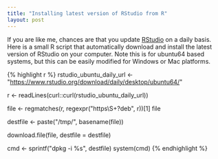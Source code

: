 ```yaml
---
title: "Installing latest version of RStudio from R"
layout: post
---
```


If you are like me, chances are that you update  [RStudio](https://www.rstudio.org/download/daily/desktop/ubuntu64/) on a daily basis. Here is a small R script that automatically download and install the latest version of RStudio on your computer. Note this is for ubuntu64 based systems, but this can be easily modified for Windows or Mac platforms.


{% highlight r %}
rstudio_ubuntu_daily_url <- "https://www.rstudio.org/download/daily/desktop/ubuntu64/"

r <- readLines(curl::curl(rstudio_ubuntu_daily_url))

file <- regmatches(r, regexpr("https\\S+?deb", r))[1]
file

destfile <- paste("/tmp/", basename(file))

download.file(file, destfile = destfile)

cmd <- sprintf("dpkg -i %s", destfile)
system(cmd)
{% endhighlight %}
